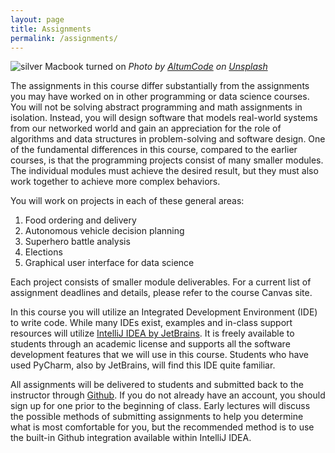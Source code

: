 ```yaml
---
layout: page
title: Assignments
permalink: /assignments/
---
```


![silver Macbook turned on](/img/altumcode-XMFZqrGyV-Q-unsplash-med.jpg)
*Photo by <a href="https://unsplash.com/@altumcode?utm_source=unsplash&utm_medium=referral&utm_content=creditCopyText">AltumCode</a> on <a href="https://unsplash.com/s/photos/programming?utm_source=unsplash&utm_medium=referral&utm_content=creditCopyText">Unsplash</a>*

The assignments in this course differ substantially from the assignments you may have worked on in other programming or data science courses. You will not be solving abstract programming and math assignments in isolation. Instead, you will design software that models real-world systems from our networked world and gain an appreciation for the role of algorithms and data structures in problem-solving and software design. One of the fundamental differences in this course, compared to the earlier courses, is that the programming projects consist of many smaller modules. The individual modules must achieve the desired result, but they must also work together to achieve more complex behaviors. 

You will work on projects in each of these general areas:
1. Food ordering and delivery
1. Autonomous vehicle decision planning
1. Superhero battle analysis 
1. Elections
1. Graphical user interface for data science

Each project consists of smaller module deliverables. For a current list of assignment deadlines and details, please refer to the course Canvas site.

In this course you will utilize an Integrated Development Environment (IDE) to write code. While many IDEs exist, examples and in-class support resources will utilize [IntelliJ IDEA by JetBrains](https://www.jetbrains.com/idea/). It is freely available to students through an academic license and supports all the software development features that we will use in this course. Students who have used PyCharm, also by JetBrains, will find this IDE quite familiar.

All assignments will be delivered to students and submitted back to the instructor through [Github](https://github.com/). If you do not already have an account, you should sign up for one prior to the beginning of class. Early lectures will discuss the possible methods of submitting assignments to help you determine what is most comfortable for you, but the recommended method is to use the built-in Github integration available within IntelliJ IDEA. 